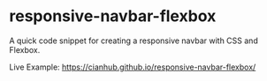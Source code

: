 # responsive-navbar-flexbox
A quick code snippet for creating a responsive navbar with CSS and Flexbox.

Live Example: <https://cianhub.github.io/responsive-navbar-flexbox/>
